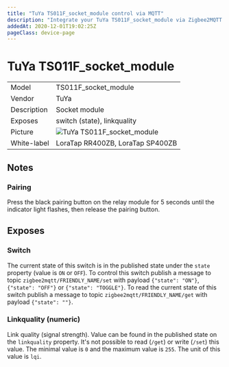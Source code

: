 ```yaml
---
title: "TuYa TS011F_socket_module control via MQTT"
description: "Integrate your TuYa TS011F_socket_module via Zigbee2MQTT with whatever smart home infrastructure you are using without the vendors bridge or gateway."
addedAt: 2020-12-01T19:02:25Z
pageClass: device-page
---
```


<!-- !!!! -->
<!-- ATTENTION: This file is auto-generated through docgen! -->
<!-- You can only edit the "Notes"-Section between the two comment lines "Notes BEGIN" and "Notes END". -->
<!-- Do not use h1 or h2 heading within "## Notes"-Section. -->
<!-- !!!! -->

# TuYa TS011F_socket_module

|     |     |
|-----|-----|
| Model | TS011F_socket_module  |
| Vendor  | TuYa  |
| Description | Socket module |
| Exposes | switch (state), linkquality |
| Picture | ![TuYa TS011F_socket_module](https://www.zigbee2mqtt.io/images/devices/TS011F_socket_module.jpg) |
| White-label | LoraTap RR400ZB, LoraTap SP400ZB |


<!-- Notes BEGIN: You can edit here. Add "## Notes" headline if not already present. -->
## Notes


### Pairing
Press the black pairing button on the relay module for 5 seconds until the indicator light flashes, then release the pairing button.
<!-- Notes END: Do not edit below this line -->



## Exposes

### Switch 
The current state of this switch is in the published state under the `state` property (value is `ON` or `OFF`).
To control this switch publish a message to topic `zigbee2mqtt/FRIENDLY_NAME/set` with payload `{"state": "ON"}`, `{"state": "OFF"}` or `{"state": "TOGGLE"}`.
To read the current state of this switch publish a message to topic `zigbee2mqtt/FRIENDLY_NAME/get` with payload `{"state": ""}`.

### Linkquality (numeric)
Link quality (signal strength).
Value can be found in the published state on the `linkquality` property.
It's not possible to read (`/get`) or write (`/set`) this value.
The minimal value is `0` and the maximum value is `255`.
The unit of this value is `lqi`.

